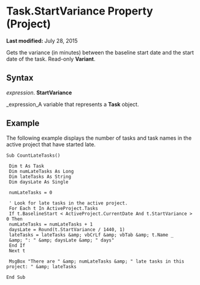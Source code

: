 
# Task.StartVariance Property (Project)

 **Last modified:** July 28, 2015

Gets the variance (in minutes) between the baseline start date and the start date of the task. Read-only  **Variant**.

## Syntax

 _expression_. **StartVariance**

 _expression_A variable that represents a  **Task** object.


## Example

The following example displays the number of tasks and task names in the active project that have started late.


```
Sub CountLateTasks() 
 
 Dim t As Task 
 Dim numLateTasks As Long 
 Dim lateTasks As String 
 Dim daysLate As Single 
 
 numLateTasks = 0 
 
 ' Look for late tasks in the active project. 
 For Each t In ActiveProject.Tasks 
 If t.BaselineStart < ActiveProject.CurrentDate And t.StartVariance > 0 Then 
 numLateTasks = numLateTasks + 1 
 daysLate = Round(t.StartVariance / 1440, 1) 
 lateTasks = lateTasks &amp; vbCrLf &amp; vbTab &amp; t.Name _ 
 &amp; ": " &amp; daysLate &amp; " days" 
 End If 
 Next t 
 
 MsgBox "There are " &amp; numLateTasks &amp; " late tasks in this project: " &amp; lateTasks 
 
End Sub
```

